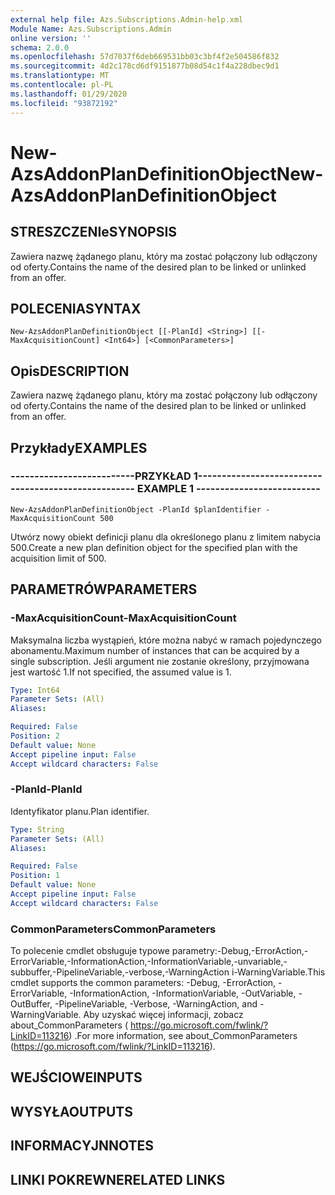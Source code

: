 ```yaml
---
external help file: Azs.Subscriptions.Admin-help.xml
Module Name: Azs.Subscriptions.Admin
online version: ''
schema: 2.0.0
ms.openlocfilehash: 57d7037f6deb669531bb03c3bf4f2e504586f832
ms.sourcegitcommit: 4d2c178cd6df9151877b08d54c1f4a228dbec9d1
ms.translationtype: MT
ms.contentlocale: pl-PL
ms.lasthandoff: 01/29/2020
ms.locfileid: "93872192"
---
```

# <span data-ttu-id="705d9-101">New-AzsAddonPlanDefinitionObject</span><span class="sxs-lookup"><span data-stu-id="705d9-101">New-AzsAddonPlanDefinitionObject</span></span>

## <span data-ttu-id="705d9-102">STRESZCZENIe</span><span class="sxs-lookup"><span data-stu-id="705d9-102">SYNOPSIS</span></span>
<span data-ttu-id="705d9-103">Zawiera nazwę żądanego planu, który ma zostać połączony lub odłączony od oferty.</span><span class="sxs-lookup"><span data-stu-id="705d9-103">Contains the name of the desired plan to be linked or unlinked from an offer.</span></span>

## <span data-ttu-id="705d9-104">POLECENIA</span><span class="sxs-lookup"><span data-stu-id="705d9-104">SYNTAX</span></span>

```
New-AzsAddonPlanDefinitionObject [[-PlanId] <String>] [[-MaxAcquisitionCount] <Int64>] [<CommonParameters>]
```

## <span data-ttu-id="705d9-105">Opis</span><span class="sxs-lookup"><span data-stu-id="705d9-105">DESCRIPTION</span></span>
<span data-ttu-id="705d9-106">Zawiera nazwę żądanego planu, który ma zostać połączony lub odłączony od oferty.</span><span class="sxs-lookup"><span data-stu-id="705d9-106">Contains the name of the desired plan to be linked or unlinked from an offer.</span></span>

## <span data-ttu-id="705d9-107">Przykłady</span><span class="sxs-lookup"><span data-stu-id="705d9-107">EXAMPLES</span></span>

### <span data-ttu-id="705d9-108">--------------------------PRZYKŁAD 1--------------------------</span><span class="sxs-lookup"><span data-stu-id="705d9-108">-------------------------- EXAMPLE 1 --------------------------</span></span>
```
New-AzsAddonPlanDefinitionObject -PlanId $planIdentifier -MaxAcquisitionCount 500
```

<span data-ttu-id="705d9-109">Utwórz nowy obiekt definicji planu dla określonego planu z limitem nabycia 500.</span><span class="sxs-lookup"><span data-stu-id="705d9-109">Create a new plan definition object for the specified plan with the acquisition limit of 500.</span></span>

## <span data-ttu-id="705d9-110">PARAMETRÓW</span><span class="sxs-lookup"><span data-stu-id="705d9-110">PARAMETERS</span></span>

### <span data-ttu-id="705d9-111">-MaxAcquisitionCount</span><span class="sxs-lookup"><span data-stu-id="705d9-111">-MaxAcquisitionCount</span></span>
<span data-ttu-id="705d9-112">Maksymalna liczba wystąpień, które można nabyć w ramach pojedynczego abonamentu.</span><span class="sxs-lookup"><span data-stu-id="705d9-112">Maximum number of instances that can be acquired by a single subscription.</span></span>
<span data-ttu-id="705d9-113">Jeśli argument nie zostanie określony, przyjmowana jest wartość 1.</span><span class="sxs-lookup"><span data-stu-id="705d9-113">If not specified, the assumed value is 1.</span></span>

```yaml
Type: Int64
Parameter Sets: (All)
Aliases: 

Required: False
Position: 2
Default value: None
Accept pipeline input: False
Accept wildcard characters: False
```

### <span data-ttu-id="705d9-114">-PlanId</span><span class="sxs-lookup"><span data-stu-id="705d9-114">-PlanId</span></span>
<span data-ttu-id="705d9-115">Identyfikator planu.</span><span class="sxs-lookup"><span data-stu-id="705d9-115">Plan identifier.</span></span>

```yaml
Type: String
Parameter Sets: (All)
Aliases: 

Required: False
Position: 1
Default value: None
Accept pipeline input: False
Accept wildcard characters: False
```

### <span data-ttu-id="705d9-116">CommonParameters</span><span class="sxs-lookup"><span data-stu-id="705d9-116">CommonParameters</span></span>
<span data-ttu-id="705d9-117">To polecenie cmdlet obsługuje typowe parametry:-Debug,-ErrorAction,-ErrorVariable,-InformationAction,-InformationVariable,-unvariable,-subbuffer,-PipelineVariable,-verbose,-WarningAction i-WarningVariable.</span><span class="sxs-lookup"><span data-stu-id="705d9-117">This cmdlet supports the common parameters: -Debug, -ErrorAction, -ErrorVariable, -InformationAction, -InformationVariable, -OutVariable, -OutBuffer, -PipelineVariable, -Verbose, -WarningAction, and -WarningVariable.</span></span> <span data-ttu-id="705d9-118">Aby uzyskać więcej informacji, zobacz about_CommonParameters ( https://go.microsoft.com/fwlink/?LinkID=113216) .</span><span class="sxs-lookup"><span data-stu-id="705d9-118">For more information, see about_CommonParameters (https://go.microsoft.com/fwlink/?LinkID=113216).</span></span>

## <span data-ttu-id="705d9-119">WEJŚCIOWE</span><span class="sxs-lookup"><span data-stu-id="705d9-119">INPUTS</span></span>

## <span data-ttu-id="705d9-120">WYSYŁA</span><span class="sxs-lookup"><span data-stu-id="705d9-120">OUTPUTS</span></span>

## <span data-ttu-id="705d9-121">INFORMACYJN</span><span class="sxs-lookup"><span data-stu-id="705d9-121">NOTES</span></span>

## <span data-ttu-id="705d9-122">LINKI POKREWNE</span><span class="sxs-lookup"><span data-stu-id="705d9-122">RELATED LINKS</span></span>

